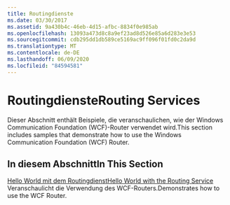 ```yaml
---
title: Routingdienste
ms.date: 03/30/2017
ms.assetid: 9a430b4c-46eb-4d15-afbc-8834f0e985ab
ms.openlocfilehash: 13093a473d8c8a9ef23ad8d526e85a6d283e3e53
ms.sourcegitcommit: cdb295dd1db589ce5169ac9ff096f01fd0c2da9d
ms.translationtype: MT
ms.contentlocale: de-DE
ms.lasthandoff: 06/09/2020
ms.locfileid: "84594581"
---
```

# <a name="routing-services"></a><span data-ttu-id="b51f2-102">Routingdienste</span><span class="sxs-lookup"><span data-stu-id="b51f2-102">Routing Services</span></span>
<span data-ttu-id="b51f2-103">Dieser Abschnitt enthält Beispiele, die veranschaulichen, wie der Windows Communication Foundation (WCF)-Router verwendet wird.</span><span class="sxs-lookup"><span data-stu-id="b51f2-103">This section includes samples that demonstrate how to use the Windows Communication Foundation (WCF) Router.</span></span>  
  
## <a name="in-this-section"></a><span data-ttu-id="b51f2-104">In diesem Abschnitt</span><span class="sxs-lookup"><span data-stu-id="b51f2-104">In This Section</span></span>  
 [<span data-ttu-id="b51f2-105">Hello World mit dem Routingdienst</span><span class="sxs-lookup"><span data-stu-id="b51f2-105">Hello World with the Routing Service</span></span>](hello-world-with-the-routing-service.md)  
 <span data-ttu-id="b51f2-106">Veranschaulicht die Verwendung des WCF-Routers.</span><span class="sxs-lookup"><span data-stu-id="b51f2-106">Demonstrates how to use the WCF Router.</span></span>
